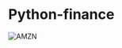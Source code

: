 # Python-finance
![AMZN](https://user-images.githubusercontent.com/90658763/229384681-4c63d711-f0a3-45fa-a635-b672c5ee8d6f.png)

